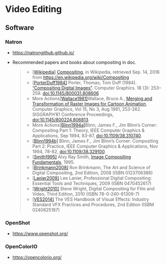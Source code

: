 # Video Editing

## Software

### Natron

- https://natrongithub.github.io/

- Recommended papers and books about compositing in doc.

  > - [[Wikipedia\]](https://natron.readthedocs.io/en/rb-2.5/guide/intro.html#id1)  [Compositing](https://en.wikipedia.org/wiki/Compositing), in Wikipedia, retrieved Sep. 14, 2016 from https://en.wikipedia.org/wiki/Compositing
  > - [[PorterDuff1984\]](https://natron.readthedocs.io/en/rb-2.5/guide/intro.html#id2)  Porter, Thomas; Tom Duff (1984). [“Compositing Digital Images”](https://keithp.com/~keithp/porterduff/p253-porter.pdf). Computer Graphics. 18 (3): 253–259. [doi:10.1145/800031.808606](https://dx.doi.org/10.1145%2F800031.808606)
  > - More Actions[[Wallace1981\]](https://natron.readthedocs.io/en/rb-2.5/guide/intro.html#id3)Wallace, Bruce A., [Merging and Transformation of Raster Images for Cartoon Animation](https://graphics.stanford.edu/papers/merging-sig81/), Computer Graphics, Vol 15, No 3, Aug 1981, 253-262. SIGGRAPH’81 Conference Proceedings, [doi:10.1145/800224.806813](http://dx.doi.org/10.1145/800224.806813).
  > - More Actions[[Blinn1994a\]](https://natron.readthedocs.io/en/rb-2.5/guide/intro.html#id4)Blinn, James F., Jim Blinn’s Corner: Compositing Part 1: Theory, IEEE Computer Graphics & Applications, Sep 1994, 83-87, [doi:10.1109/38.310740](http://dx.doi.org/10.1109/38.310740).
  > - [[Blinn1994b\]](https://natron.readthedocs.io/en/rb-2.5/guide/intro.html#id5)  Blinn, James F., Jim Blinn’s Corner: Compositing Part 2: Practice, IEEE Computer Graphics & Applications, Nov 1994, 78-82, [doi:10.1109/38.329100](http://dx.doi.org/10.1109/38.329100).
  > - [[Smith1995\]](https://natron.readthedocs.io/en/rb-2.5/guide/intro.html#id6)  Alvy Ray Smith, [Image Compositing Fundamentals](http://citeseerx.ist.psu.edu/viewdoc/summary?doi=10.1.1.27.5956), 1995.
  > - [[Brinkmann2008\]](https://natron.readthedocs.io/en/rb-2.5/guide/intro.html#id8)  Ron Brinkmann, The Art and Science of Digital Compositing, 2nd Edition, 2008 (ISBN 0123706386)
  > - [[Lanier2009\]](https://natron.readthedocs.io/en/rb-2.5/guide/intro.html#id9)  Lee Lanier, Professional Digital Compositing: Essential Tools and Techniques, 2009 (ISBN 0470452617)
  > - [[Wright2010\]](https://natron.readthedocs.io/en/rb-2.5/guide/intro.html#id7)  Steve Wright, Digital Compositing for Film and Video, Third Edition, 2010 (ISBN 78-0-240-81309-7)
  > - [[VES2014\]](https://natron.readthedocs.io/en/rb-2.5/guide/intro.html#id10)  The VES Handbook of Visual Effects: Industry Standard VFX Practices and Procedures, 2nd Edition (ISBM 0240825187)
  >
  > 

  

### OpenShot

- https://www.openshot.org/

### OpenColorIO

- https://opencolorio.org/